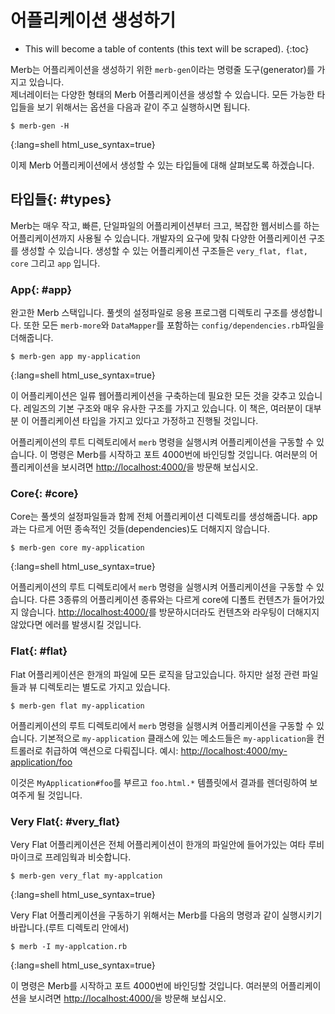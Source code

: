 # 어플리케이션 생성하기 
* This will become a table of contents (this text will be scraped).
{:toc}

Merb는  어플리케이션을 생성하기 위한 ``merb-gen``이라는 명령줄 도구(generator)를 가지고 있습니다.  
제너레이터는 다양한 형태의 Merb 어플리케이션을 생성할 수 있습니다. 
모든 가능한 타입들을 보기 위해서는 옵션을 다음과 같이 주고 실행하시면 됩니다.

    $ merb-gen -H
{:lang=shell html_use_syntax=true}

이제 Merb 어플리케이션에서 생성할 수 있는 타입들에 대해 살펴보도록 하겠습니다.

## 타입들{: #types}

Merb는 매우 작고, 빠른, 단일파일의 어플리케이션부터  크고, 복잡한 웹서비스를 하는 어플리케이션까지 사용될 수 있습니다. 
개발자의 요구에 맞춰 다양한 어플리케이션 구조를 생성할 수 있습니다. 
생성할 수 있는 어플리케이션 구조들은 ``very_flat, flat, core`` 그리고 ``app`` 입니다.

### App{: #app}
완고한 Merb 스택입니다. 풀셋의 설정파일로 응용 프로그램 디렉토리 구조를 생성합니다. 
또한 모든 ``merb-more``와 ``DataMapper``를 포함하는 ``config/dependencies.rb``파일을 더해줍니다.

    $ merb-gen app my-application
{:lang=shell html_use_syntax=true}

이 어플리케이션은 일류 웹어플리케이션을 구축하는데 필요한 모든 것을 갖추고 있습니다.
레일즈의 기본 구조와 매우 유사한 구조를 가지고 있습니다. 
이 책은, 여러분이 대부분 이 어플리케이션 타입을 가지고 있다고 가정하고 진행될 것입니다.

어플리케이션의 루트 디렉토리에서 ``merb`` 명령을 실행시켜 어플리케이션을 구동할 수 있습니다. 
이 명령은 Merb를 시작하고 포트 4000번에 바인딩할 것입니다. 
여러분의 어플리케이션을 보시려면  [http://localhost:4000/](http://localhost:4000/)을 방문해 보십시오.

### Core{: #core}
Core는 풀셋의 설정파일들과 함께 전체 어플리케이션 디렉토리를 생성해줍니다. 
app과는 다르게 어떤 종속적인 것들(dependencies)도 더해지지 않습니다.

    $ merb-gen core my-application
{:lang=shell html_use_syntax=true}

어플리케이션의 루트 디렉토리에서 ``merb`` 명령을 실행시켜 어플리케이션을 구동할 수 있습니다. 
다른 3종류의 어플리케이션 종류와는 다르게 core에 디폴트 컨텐츠가 들어가있지 않습니다. 
[http://localhost:4000/](http://localhost:4000/)를 방문하시더라도 컨텐츠와 라우팅이 더해지지 않았다면 에러를 발생시킬 것입니다.

### Flat{: #flat}
Flat 어플리케이션은 한개의 파일에 모든 로직을 담고있습니다. 
하지만 설정 관련 파일들과 뷰 디렉토리는 별도로 가지고 있습니다.

    $ merb-gen flat my-application

어플리케이션의 루트 디렉토리에서 ``merb`` 명령을 실행시켜 어플리케이션을 구동할 수 있습니다. 
기본적으로 ``my-application`` 클래스에 있는 메소드들은  ``my-application``을 컨트롤러로 취급하여 액션으로 다뤄집니다.
 예시: [http://localhost:4000/my-application/foo](http://localhost:4000/my-application/foo)

이것은 ``MyApplication#foo``를 부르고 ``foo.html.*`` 템플릿에서 결과를 렌더링하여 보여주게 될 것입니다.

### Very Flat{: #very_flat}
Very Flat 어플리케이션은 전체 어플리케이션이 한개의 파일안에 들어가있는 여타 루비 마이크로 프레임웍과 비슷합니다.

    $ merb-gen very_flat my-applcation
{:lang=shell html_use_syntax=true}

Very Flat 어플리케이션을 구동하기 위해서는 Merb를 다음의 명령과 같이 실행시키기 바랍니다.(루트 디렉토리 안에서)

    $ merb -I my-applcation.rb
{:lang=shell html_use_syntax=true}

이 명령은 Merb를 시작하고 포트 4000번에 바인딩할 것입니다. 
여러분의 어플리케이션을 보시려면  [http://localhost:4000/](http://localhost:4000/)을 방문해 보십시오.








